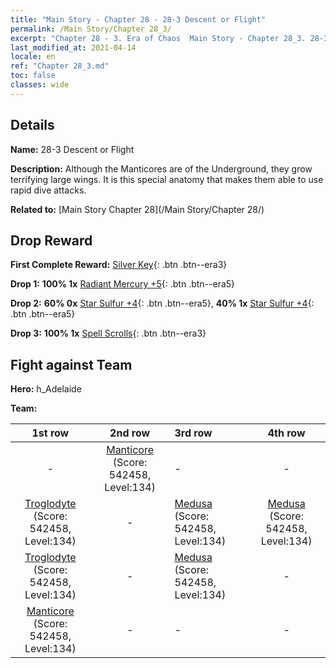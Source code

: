 ```yaml
---
title: "Main Story - Chapter 28 - 28-3 Descent or Flight"
permalink: /Main Story/Chapter 28_3/
excerpt: "Chapter 28 - 3. Era of Chaos  Main Story - Chapter 28_3. 28-3 Descent or Flight"
last_modified_at: 2021-04-14
locale: en
ref: "Chapter 28_3.md"
toc: false
classes: wide
---
```


## Details

 **Name:** 28-3 Descent or Flight

 **Description:** Although the Manticores are of the Underground, they grow terrifying large wings. It is this special anatomy that makes them able to use rapid dive attacks.

 **Related to:** [Main Story Chapter 28](/Main Story/Chapter 28/)

## Drop Reward

 **First Complete Reward:** [Silver Key](/Items/con_693/){: .btn .btn--era3}

 **Drop 1:** **100% 1x** [Radiant Mercury +5](/Items/mat_98/){: .btn .btn--era5}

 **Drop 2:** **60% 0x** [Star Sulfur +4](/Items/mat_92/){: .btn .btn--era5}, **40% 1x** [Star Sulfur +4](/Items/mat_92/){: .btn .btn--era5}

 **Drop 3:** **100% 1x** [Spell Scrolls](/Items/con_694/){: .btn .btn--era3}


## Fight against Team
 **Hero:** h_Adelaide

 **Team:**


  | 1st row | 2nd row | 3rd row | 4th row |
  |:----:|:----:|:----|:----:|
  | - | [Manticore](/units/Manticore/) (Score: 542458, Level:134)  | - | - |
  | [Troglodyte](/units/Troglodyte/) (Score: 542458, Level:134)  | - | [Medusa](/units/Medusa/) (Score: 542458, Level:134)  | [Medusa](/units/Medusa/) (Score: 542458, Level:134)  |
  | [Troglodyte](/units/Troglodyte/) (Score: 542458, Level:134)  | - | [Medusa](/units/Medusa/) (Score: 542458, Level:134)  | - |
  | [Manticore](/units/Manticore/) (Score: 542458, Level:134)  | - | - | - |


